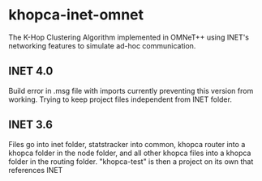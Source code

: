 # khopca-inet-omnet
The K-Hop Clustering Algorithm implemented in OMNeT++ using INET's networking features to simulate ad-hoc communication.

## INET 4.0
Build error in .msg file with imports currently preventing this version from working. Trying to keep project files independent from INET folder.

## INET 3.6
Files go into inet folder, statstracker into common, khopca router into a khopca folder in the node folder, and all other khopca files into a khopca folder in the routing folder. "khopca-test" is then a project on its own that references INET
